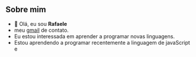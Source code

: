 ## Sobre mim

- 👋 Olá, eu sou **Rafaele**
- meu [gmail](rafaelemayaraalves2006@gmail.com) de contato.
- Eu estou interessada em aprender a programar novas linguagens.
- Estou aprendendo a programar recentemente a linguagem de javaScript e 

